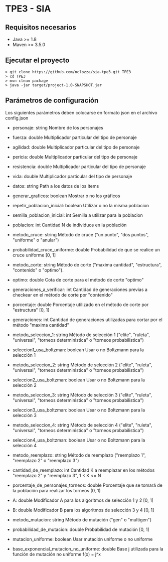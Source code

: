 # TPE3 - SIA

## Requisitos necesarios
* Java >= 1.8
* Maven >= 3.5.0

## Ejecutar el proyecto

```
> git clone https://github.com/nclozza/sia-tpe3.git TPE3
> cd TPE3
> mvn clean package
> java -jar target/project-1.0-SNAPSHOT.jar
```

## Parámetros de configuración
Los siguientes parámetros deben colocarse en formato json en el archivo config.json


* personaje: string
Nombre de los personajes
 
* fuerza: double
Multiplicador particular del tipo de personaje
 
* agilidad: double
Multiplicador particular del tipo de personaje
 
* pericia: double
Multiplicador particular del tipo de personaje
 
* resistencia: double
Multiplicador particular del tipo de personaje

* vida: double
Multiplicador particular del tipo de personaje
 
* datos: string
Path a los datos de los items
 
* generar_graficos: boolean
Mostrar o no los gráficos
 
 * repetir_poblacion_inicial: boolean
 Utilizar o no la misma poblacion
 
 * semilla_poblacion_inicial: int
 Semilla a utilizar para la poblacion
 
* poblacion: int
Cantidad N de individuos en la población
 
* metodo_cruce: string
Método de cruce ("un punto", "dos puntos", "uniforme" o "anular")
 
* probabilidad_cruce_uniforme: double
Probabilidad de que se realice un cruce uniforme [0, 1]
 
* metodo_corte: string
Método de corte ("maxima cantidad", "estructura", "contenido" o "optimo").
 
* optimo: double
Cota de corte para el método de corte "optimo"
 
* generaciones_a_verificar: int
Cantidad de generaciones previas a checkear en el método de corte por "contenido"
 
* porcentaje: double
Porcentaje utilizado en el método de corte por "estructura" [0, 1]
 
* generaciones: int
Cantidad de generaciones utilizadas para cortar por el método "maxima cantidad"
 
* metodo_seleccion_1: string
Método de selección 1 ("elite", "ruleta", "universal", "torneos deterministica" o "torneos probabilistica")
 
* seleccion1_usa_boltzman: boolean
Usar o no Boltzmann para la selección 1
 
* metodo_seleccion_2: string
Método de selección 2 ("elite", "ruleta", "universal", "torneos deterministica" o "torneos probabilistica")
 
* seleccion2_usa_boltzman: boolean
Usar o no Boltzmann para la selección 2
 
* metodo_seleccion_3: string
Método de selección 3 ("elite", "ruleta", "universal", "torneos deterministica" o "torneos probabilistica")
 
* seleccion3_usa_boltzman: boolean
Usar o no Boltzmann para la selección 3
 
* metodo_seleccion_4: string
Método de selección 4 ("elite", "ruleta", "universal", "torneos deterministica" o "torneos probabilistica")
 
* seleccion4_usa_boltzman: boolean
Usar o no Boltzmann para la selección 4
 
* metodo_reemplazo: string
Método de reemplazo ("reemplazo 1", "reemplazo 2" o "reemplazo 3")
 
* cantidad_de_reemplazo: int
Cantidad K a reemplazar en los métodos "reemplazo 2" y "reemplazo 3", 1 < K <= N
 
* porcentaje_de_personajes_torneos: double
Porcentaje que se tomará de la población para realizar los torneos (0, 1)
 
* A: double
Modificador A para los algoritmos de selección 1 y 2 [0, 1]
 
* B: double
Modificador B para los algoritmos de selección 3 y 4 [0, 1]
 
* metodo_mutacion: string
Método de mutación ("gen" o "multigen")
 
* probabilidad_de_mutacion: double
Probabilidad de mutación [0, 1]
 
* mutacion_uniforme: boolean
Usar mutación uniforme o no uniforme
 
* base_exponencial_mutacion_no_uniforme: double
Base j utilizada para la función de mutación no uniforme f(x) = j^x